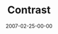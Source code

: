 ---
layout: message
category: message
series: "Kingdom"
title: "Contrast"
date: 2007-02-25-00-00
message_id: 30
audio: "http://s3.amazonaws.com/crossroads-media/media/legacy/mp3/Kingdom_02_Contrast_02-25-07_Tome.mp3"
audio-duration: "39:17"
explicit: false
---